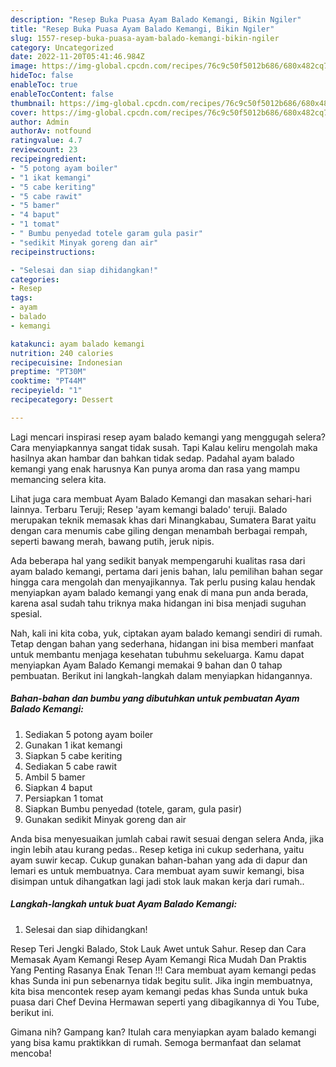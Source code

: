 ```yaml
---
description: "Resep Buka Puasa Ayam Balado Kemangi, Bikin Ngiler"
title: "Resep Buka Puasa Ayam Balado Kemangi, Bikin Ngiler"
slug: 1557-resep-buka-puasa-ayam-balado-kemangi-bikin-ngiler
category: Uncategorized
date: 2022-11-20T05:41:46.984Z
image: https://img-global.cpcdn.com/recipes/76c9c50f5012b686/680x482cq70/ayam-balado-kemangi-foto-resep-utama.jpg
hideToc: false
enableToc: true
enableTocContent: false
thumbnail: https://img-global.cpcdn.com/recipes/76c9c50f5012b686/680x482cq70/ayam-balado-kemangi-foto-resep-utama.jpg
cover: https://img-global.cpcdn.com/recipes/76c9c50f5012b686/680x482cq70/ayam-balado-kemangi-foto-resep-utama.jpg
author: Admin
authorAv: notfound
ratingvalue: 4.7
reviewcount: 23
recipeingredient:
- "5 potong ayam boiler"
- "1 ikat kemangi"
- "5 cabe keriting"
- "5 cabe rawit"
- "5 bamer"
- "4 baput"
- "1 tomat"
- " Bumbu penyedad totele garam gula pasir"
- "sedikit Minyak goreng dan air"
recipeinstructions:

- "Selesai dan siap dihidangkan!"
categories:
- Resep
tags:
- ayam
- balado
- kemangi

katakunci: ayam balado kemangi 
nutrition: 240 calories
recipecuisine: Indonesian
preptime: "PT30M"
cooktime: "PT44M"
recipeyield: "1"
recipecategory: Dessert

---
```



Lagi mencari inspirasi resep ayam balado kemangi yang menggugah selera? Cara menyiapkannya sangat tidak susah. Tapi Kalau keliru mengolah maka hasilnya akan hambar dan bahkan tidak sedap. Padahal ayam balado kemangi yang enak harusnya Kan punya aroma dan rasa yang mampu memancing selera kita.


Lihat juga cara membuat Ayam Balado Kemangi dan masakan sehari-hari lainnya. Terbaru Teruji; Resep &#39;ayam kemangi balado&#39; teruji. Balado merupakan teknik memasak khas dari Minangkabau, Sumatera Barat yaitu dengan cara menumis cabe giling dengan menambah berbagai rempah, seperti bawang merah, bawang putih, jeruk nipis.

Ada beberapa hal yang sedikit banyak mempengaruhi kualitas rasa dari ayam balado kemangi, pertama dari jenis bahan, lalu pemilihan bahan segar hingga cara mengolah dan menyajikannya. Tak perlu pusing kalau hendak menyiapkan ayam balado kemangi yang enak di mana pun anda berada, karena asal sudah tahu triknya maka hidangan ini bisa menjadi suguhan spesial.


Nah, kali ini kita coba, yuk, ciptakan ayam balado kemangi sendiri di rumah. Tetap dengan bahan yang sederhana, hidangan ini bisa memberi manfaat untuk membantu menjaga kesehatan tubuhmu sekeluarga. Kamu dapat menyiapkan Ayam Balado Kemangi memakai 9 bahan dan 0 tahap pembuatan. Berikut ini langkah-langkah dalam menyiapkan hidangannya.

<!--inarticleads1-->

##### Bahan-bahan dan bumbu yang dibutuhkan untuk pembuatan Ayam Balado Kemangi:

1. Sediakan 5 potong ayam boiler
1. Gunakan 1 ikat kemangi
1. Siapkan 5 cabe keriting
1. Sediakan 5 cabe rawit
1. Ambil 5 bamer
1. Siapkan 4 baput
1. Persiapkan 1 tomat
1. Siapkan  Bumbu penyedad (totele, garam, gula pasir)
1. Gunakan sedikit Minyak goreng dan air


Anda bisa menyesuaikan jumlah cabai rawit sesuai dengan selera Anda, jika ingin lebih atau kurang pedas.. Resep ketiga ini cukup sederhana, yaitu ayam suwir kecap. Cukup gunakan bahan-bahan yang ada di dapur dan lemari es untuk membuatnya. Cara membuat ayam suwir kemangi, bisa disimpan untuk dihangatkan lagi jadi stok lauk makan kerja dari rumah.. 

<!--inarticleads2-->

##### Langkah-langkah untuk buat Ayam Balado Kemangi:


1. Selesai dan siap dihidangkan!

Resep Teri Jengki Balado, Stok Lauk Awet untuk Sahur. Resep dan Cara Memasak Ayam Kemangi Resep Ayam Kemangi Rica Mudah Dan Praktis Yang Penting Rasanya Enak Tenan !!! Cara membuat ayam kemangi pedas khas Sunda ini pun sebenarnya tidak begitu sulit. Jika ingin membuatnya, kita bisa mencontek resep ayam kemangi pedas khas Sunda untuk buka puasa dari Chef Devina Hermawan seperti yang dibagikannya di You Tube, berikut ini. 

Gimana nih? Gampang kan? Itulah cara menyiapkan ayam balado kemangi yang bisa kamu praktikkan di rumah. Semoga bermanfaat dan selamat mencoba!
